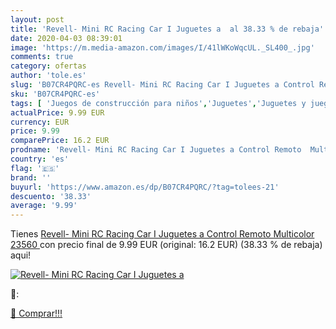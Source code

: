 ```yaml
---
layout: post
title: 'Revell- Mini RC Racing Car I Juguetes a  al 38.33 % de rebaja'
date: 2020-04-03 08:39:01
image: 'https://m.media-amazon.com/images/I/41lWKoWqcUL._SL400_.jpg'
comments: true
category: ofertas
author: 'tole.es'
slug: 'B07CR4PQRC-es Revell- Mini RC Racing Car I Juguetes a Control Remoto...'
sku: 'B07CR4PQRC-es'
tags: [ 'Juegos de construcción para niños','Juguetes','Juguetes y juegos','juguetes', ]
actualPrice: 9.99 EUR
currency: EUR
price: 9.99
comparePrice: 16.2 EUR
prodname: 'Revell- Mini RC Racing Car I Juguetes a Control Remoto  Multicolor  23560 '
country: 'es'
flag: '🇪🇸'
brand: ''
buyurl: 'https://www.amazon.es/dp/B07CR4PQRC/?tag=tolees-21'
descuento: '38.33'
average: '9.99'
---
```


Tienes [Revell- Mini RC Racing Car I Juguetes a Control Remoto  Multicolor  23560 ](https://www.amazon.es/dp/B07CR4PQRC/?tag=tolees-21) con precio final de  9.99 EUR (original: 16.2 EUR) (38.33 %  de rebaja) aqui!

[![Revell- Mini RC Racing Car I Juguetes a ](https://m.media-amazon.com/images/I/41lWKoWqcUL._SL400_.jpg)](https://www.amazon.es/dp/B07CR4PQRC/?tag=tolees-21)

🔎:


[🛒 Comprar!!!](https://www.amazon.es/dp/B07CR4PQRC/?tag=tolees-21)
